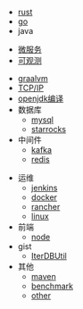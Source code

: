 * [rust](https://rustwiki.org/zh-CN/book/)
* [go](https://golang-china.github.io/gopl-zh/)
* java

[//]: # (  * [jdk特性]&#40;docs/jdk.md&#41;)
  * [微服务](docs/微服务.md)
  * [可观测](docs/可观测.md)

[//]: # (  * [springboot]&#40;docs/springboot.md&#41;)
  * [graalvm](docs/graalvm.md)
  * [TCP/IP](docs/tcp_ip.md)
  * [openjdk编译](docs/openjdk/openjdk_index.md)
* 数据库
  * [mysql](docs/mysql.md)
  * [starrocks](docs/starrocks.md)
* 中间件
  * [kafka](docs/kafka.md)
  * [redis](docs/redis.md)

[//]: # (  * [zookeeper]&#40;docs/zookeeper.md&#41;)
* 运维
  * [jenkins](docs/jenkins.md)
  * [docker](docs/docker.md)
  * [rancher](docs/rancher.md)
  * [linux](docs/linux.md)
* 前端
  * [node](docs/node.md)
* gist
  * [IterDBUtil](docs/gist/iterdb.md)  
* 其他
  * [maven](docs/maven.md)
  * [benchmark](docs/benchmark.md)
  * [other](docs/other.md)
